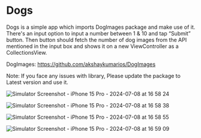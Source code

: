 # Dogs
Dogs is a simple app which imports DogImages package and make use of it. There's an input option to input a number between 1 & 10 and tap “Submit” button. Then button should
fetch the number of dog images from the API mentioned in the input box and shows it on a new ViewController as a CollectionsView.

DogImages: https://github.com/akshaykumarios/DogImages

Note: If you face any issues with library, Please update the package to Latest version and use it.

![Simulator Screenshot - iPhone 15 Pro - 2024-07-08 at 16 58 24](https://github.com/akshaykumarios/Dogs/assets/44103095/020a0d71-46f5-47d5-bd80-f74bdc97e394)

![Simulator Screenshot - iPhone 15 Pro - 2024-07-08 at 16 58 38](https://github.com/akshaykumarios/Dogs/assets/44103095/33bf96d8-e85a-4537-96d1-2ec35cd47e1f)

![Simulator Screenshot - iPhone 15 Pro - 2024-07-08 at 16 58 55](https://github.com/akshaykumarios/Dogs/assets/44103095/d8569a73-4604-43ef-867f-fa316a1a5502)

![Simulator Screenshot - iPhone 15 Pro - 2024-07-08 at 16 59 09](https://github.com/akshaykumarios/Dogs/assets/44103095/e401fbdf-68f9-4074-9718-db397be60ff4)

